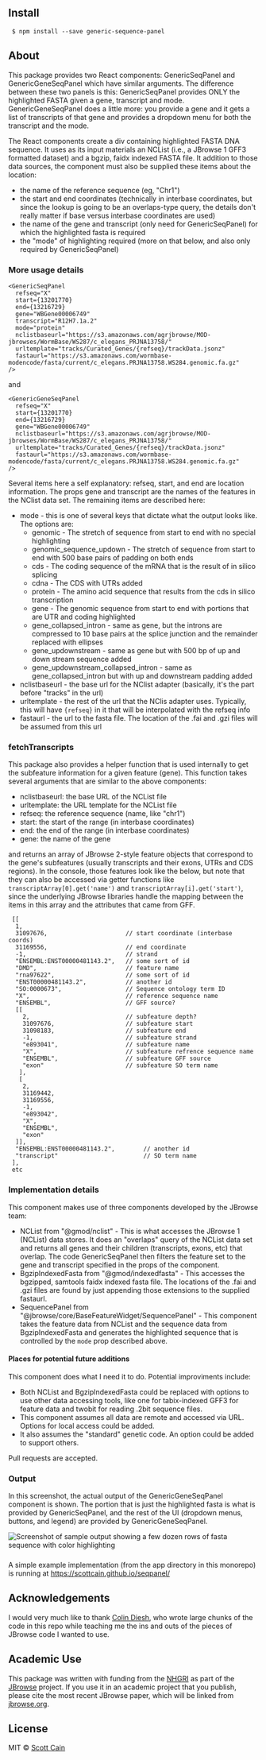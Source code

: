 ## Install

     $ npm install --save generic-sequence-panel

## About

This package provides two React components: GenericSeqPanel and
GenericGeneSeqPanel which have similar arguments. The difference between these
two panels is this: GenericSeqPanel provides ONLY the highlighted FASTA given a
gene, transcript and mode. GenericGeneSeqPanel does a little more: you provide a
gene and it gets a list of transcripts of that gene and provides a dropdown menu
for both the transcript and the mode.

The React components create a div containing highlighted FASTA DNA sequence. It
uses as its input materials an NCList (i.e., a JBrowse 1 GFF3 formatted dataset)
and a bgzip, faidx indexed FASTA file. It addition to those data sources, the
component must also be supplied these items about the location:

- the name of the reference sequence (eg, "Chr1")
- the start and end coordinates (technically in interbase coordinates, but since
  the lookup is going to be an overlaps-type query, the details don't really
  matter if base versus interbase coordinates are used)
- the name of the gene and transcript (only need for GenericSeqPanel) for which
  the highlighted fasta is required
- the "mode" of highlighting required (more on that below, and also only
  required by GenericSeqPanel)

### More usage details

    <GenericSeqPanel
      refseq="X"
      start={13201770}
      end={13216729}
      gene="WBGene00006749"
      transcript="R12H7.1a.2"
      mode="protein"
      nclistbaseurl="https://s3.amazonaws.com/agrjbrowse/MOD-jbrowses/WormBase/WS287/c_elegans_PRJNA13758/"
      urltemplate="tracks/Curated_Genes/{refseq}/trackData.jsonz"
      fastaurl="https://s3.amazonaws.com/wormbase-modencode/fasta/current/c_elegans.PRJNA13758.WS284.genomic.fa.gz"
    />

and

    <GenericGeneSeqPanel
      refseq="X"
      start={13201770}
      end={13216729}
      gene="WBGene00006749"
      nclistbaseurl="https://s3.amazonaws.com/agrjbrowse/MOD-jbrowses/WormBase/WS287/c_elegans_PRJNA13758/"
      urltemplate="tracks/Curated_Genes/{refseq}/trackData.jsonz"
      fastaurl="https://s3.amazonaws.com/wormbase-modencode/fasta/current/c_elegans.PRJNA13758.WS284.genomic.fa.gz"
    />

Several items here a self explanatory: refseq, start, and end are location
information. The props gene and transcript are the names of the features in the
NClist data set. The remaining items are described here:

- mode - this is one of several keys that dictate what the output looks like.
  The options are:
  - genomic - The stretch of sequence from start to end with no special
    highlighting
  - genomic_sequence_updown - The stretch of sequence from start to end with 500
    base pairs of padding on both ends
  - cds - The coding sequence of the mRNA that is the result of in silico
    splicing
  - cdna - The CDS with UTRs added
  - protein - The amino acid sequence that results from the cds in silico
    transcription
  - gene - The genomic sequence from start to end with portions that are UTR and
    coding highlighted
  - gene_collapsed_intron - same as gene, but the introns are compressed to 10
    base pairs at the splice junction and the remainder replaced with ellipses
  - gene_updownstream - same as gene but with 500 bp of up and down stream
    sequence added
  - gene_updownstream_collapsed_intron - same as gene_collapsed_intron but with
    up and downstream padding added
- nclistbaseurl - the base url for the NClist adapter (basically, it's the part
  before "tracks" in the url)
- urltemplate - the rest of the url that the NClis adapter uses. Typically, this
  will have `{refseq}` in it that will be interpolated with the refseq info
- fastaurl - the url to the fasta file. The location of the .fai and .gzi files
  will be assumed from this url

### fetchTranscripts

This package also provides a helper function that is used internally to get the
subfeature information for a given feature (gene). This function takes several
arguments that are similar to the above components:

- nclistbaseurl: the base URL of the NCList file
- urltemplate: the URL template for the NCList file
- refseq: the reference sequence (name, like "chr1")
- start: the start of the range (in interbase coordinates)
- end: the end of the range (in interbase coordinates)
- gene: the name of the gene

and returns an array of JBrowse 2-style feature objects that correspond to the
gene's subfeatures (usually transcripts and their exons, UTRs and CDS regions).
In the console, those features look like the below, but note that they can also
be accessed via getter functions like `transcriptArray[0].get('name')` and
`transcriptArray[i].get('start')`, since the underlying JBrowse libraries handle
the mapping between the items in this array and the attributes that came from
GFF.

```
 [[
  1,
  31097676,                      // start coordinate (interbase coords)
  31169556,                      // end coordinate
  -1,                            // strand
  "ENSEMBL:ENST00000481143.2",   // some sort of id
  "DMD",                         // feature name
  "rna97622",                    // some sort of id
  "ENST00000481143.2",           // another id
  "SO:0000673",                  // Sequence ontology term ID
  "X",                           // reference sequence name
  "ENSEMBL",                     // GFF source?
  [[
    2,                           // subfeature depth?
    31097676,                    // subfeature start
    31098183,                    // subfeature end
    -1,                          // subfeature strand
    "e893041",                   // subfeature name
    "X",                         // subfeature refrence sequence name
    "ENSEMBL",                   // subfeature GFF source
    "exon"                       // subfeature SO term name
   ],
   [
    2,
    31169442,
    31169556,
    -1,
    "e893042",
    "X",
    "ENSEMBL",
    "exon"
  ]],
  "ENSEMBL:ENST00000481143.2",        // another id
  "transcript"                        // SO term name
 ],
 etc
```

### Implementation details

This component makes use of three components developed by the JBrowse team:

- NCList from "@gmod/nclist" - This is what accesses the JBrowse 1 (NCList) data
  stores. It does an "overlaps" query of the NCList data set and returns all
  genes and their children (transcripts, exons, etc) that overlap. The code
  GenericSeqPanel then filters the feature set to the gene and transcript
  specified in the props of the component.
- BgzipIndexedFasta from "@gmod/indexedfasta" - This accesses the bgzipped,
  samtools faidx indexed fasta file. The locations of the .fai and .gzi files
  are found by just appending those extensions to the supplied fastaurl.
- SequencePanel from "@jbrowse/core/BaseFeatureWidget/SequencePanel" - This
  component takes the feature data from NCList and the sequence data from
  BgzipIndexedFasta and generates the highlighted sequence that is controlled by
  the `mode` prop described above.

#### Places for potential future additions

This component does what I need it to do. Potential improviments include:

- Both NCList and BgzipIndexedFasta could be replaced with options to use other
  data accessing tools, like one for tabix-indexed GFF3 for feature data and
  twobit for reading .2bit sequence files.
- This component assumes all data are remote and accessed via URL. Options for
  local access could be added.
- It also assumes the "standard" genetic code. An option could be added to
  support others.

Pull requests are accepted.

### Output

In this screenshot, the actual output of the GenericGeneSeqPanel component is
shown. The portion that is just the highlighted fasta is what is provided by
GenericSeqPanel, and the rest of the UI (dropdown menus, buttons, and legend)
are provided by GenericGeneSeqPanel.

![Screenshot of sample output showing a few dozen rows of fasta sequence with color highlighting](/img/example_output.png)

###

A simple example implementation (from the app directory in this monorepo) is
running at https://scottcain.github.io/seqpanel/

## Acknowledgements

I would very much like to thank [Colin Diesh](https://github.com/cmdcolin), who
wrote large chunks of the code in this repo while teaching me the ins and outs
of the pieces of JBrowse code I wanted to use.

## Academic Use

This package was written with funding from the [NHGRI](http://genome.gov) as
part of the [JBrowse](http://jbrowse.org) project. If you use it in an academic
project that you publish, please cite the most recent JBrowse paper, which will
be linked from [jbrowse.org](http://jbrowse.org).

## License

MIT © [Scott Cain](https://github.com/scottcain)
